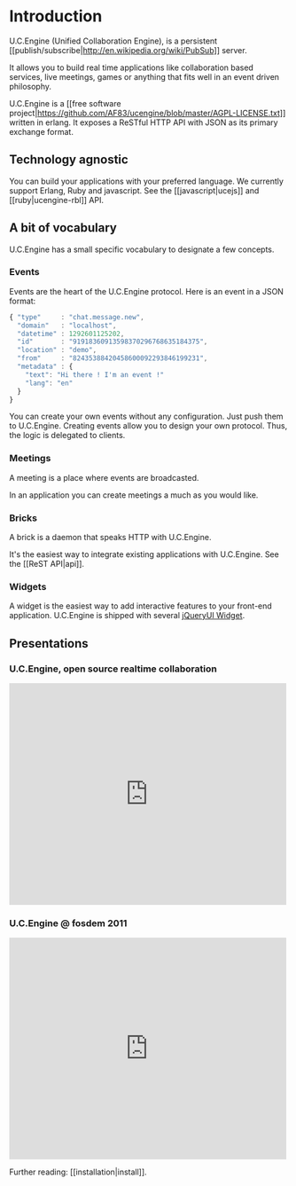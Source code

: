 # Introduction

U.C.Engine (Unified Collaboration Engine), is a persistent [[publish/subscribe|http://en.wikipedia.org/wiki/PubSub]] server.

It allows you to build real time applications like collaboration based services, live meetings, games or anything that fits well in an event driven philosophy.

U.C.Engine is a [[free software project|https://github.com/AF83/ucengine/blob/master/AGPL-LICENSE.txt]] written in erlang. It exposes a ReSTful HTTP API with JSON as its primary exchange format.

## Technology agnostic

You can build your applications with your preferred language. We currently support Erlang, Ruby and javascript. See the [[javascript|ucejs]] and [[ruby|ucengine-rbl]] API.

## A bit of vocabulary

U.C.Engine has a small specific vocabulary to designate a few concepts.

### Events

Events are the heart of the U.C.Engine protocol.
Here is an event in a JSON format:

```javascript
{ "type"     : "chat.message.new",
  "domain"   : "localhost",
  "datetime" : 1292601125202,
  "id"       : "91918360913598370296768635184375",
  "location" : "demo",
  "from"     : "82435388420458600092293846199231",
  "metadata" : {
    "text": "Hi there ! I'm an event !"
    "lang": "en"
  }
}
```

You can create your own events without any configuration. Just push them to U.C.Engine.
Creating events allow you to design your own protocol. Thus, the logic is delegated to clients.

### Meetings

A meeting is a place where events are broadcasted.

In an application you can create meetings a much as you would like.

### Bricks

A brick is a daemon that speaks HTTP with U.C.Engine.

It's the easiest way to integrate existing applications with U.C.Engine. See the [[ReST API|api]].

### Widgets

A widget is the easiest way to add interactive features to your front-end application. U.C.Engine is shipped with several [jQueryUI Widget](http://jqueryui.com/).

## Presentations

### U.C.Engine, open source realtime collaboration

<div style="width:500px"><iframe src="http://www.slideshare.net/slideshow/embed_code/6772504" width="500" height="400" frameborder="0" marginwidth="0" marginheight="0" scrolling="no"></iframe></div>

### U.C.Engine @ fosdem 2011

<div style="width:500px"><iframe src="http://www.slideshare.net/slideshow/embed_code/7092130" width="500" height="400" frameborder="0" marginwidth="0" marginheight="0" scrolling="no"></iframe></div>

Further reading: [[installation|install]].
